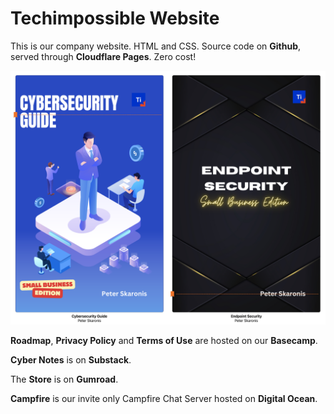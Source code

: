 # Techimpossible Website

This is our company website. HTML and CSS. Source code on **Github**, served through **Cloudflare Pages**. Zero cost!

![](/og-image.png)

**Roadmap**, **Privacy Policy** and **Terms of Use** are hosted on our **Basecamp**.

**Cyber Notes** is on **Substack**.

The **Store** is on **Gumroad**.

**Campfire** is our invite only Campfire Chat Server hosted on **Digital Ocean**.

